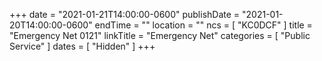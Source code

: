 +++
date = "2021-01-21T14:00:00-0600"
publishDate = "2021-01-20T14:00:00-0600"
endTime = ""
location = ""
ncs = [ "KC0DCF" ]
title = "Emergency Net 0121"
linkTitle = "Emergency Net"
categories = [ "Public Service" ]
dates = [ "Hidden" ]
+++
